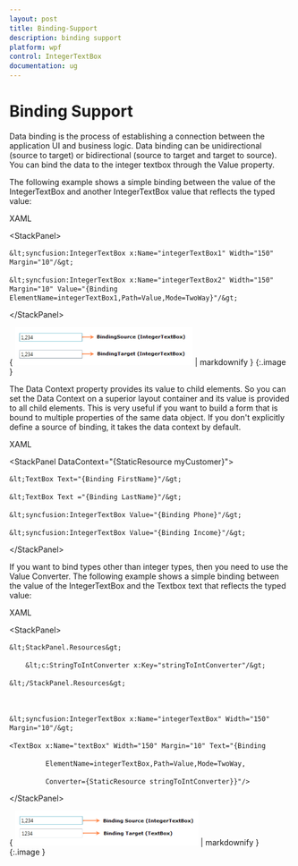 ```yaml
---
layout: post
title: Binding-Support
description: binding support
platform: wpf
control: IntegerTextBox 
documentation: ug
---
```


# Binding Support

Data binding is the process of establishing a connection between the application UI and business logic. Data binding can be unidirectional (source to target) or bidirectional (source to target and target to source). You can bind the data to the integer textbox through the Value property.

The following example shows a simple binding between the value of the IntegerTextBox and another IntegerTextBox value that reflects the typed value:

XAML



&lt;StackPanel&gt;

    &lt;syncfusion:IntegerTextBox x:Name="integerTextBox1" Width="150" Margin="10"/&gt;

    &lt;syncfusion:IntegerTextBox x:Name="integerTextBox2" Width="150" Margin="10" Value="{Binding ElementName=integerTextBox1,Path=Value,Mode=TwoWay}"/&gt;

&lt;/StackPanel&gt;



{ ![](Binding-Support_images/Binding-Support_img1.png) | markdownify }
{:.image }


The Data Context property provides its value to child elements. So you can set the Data Context on a superior layout container and its value is provided to all child elements. This is very useful if you want to build a form that is bound to multiple properties of the same data object. If you don't explicitly define a source of binding, it takes the data context by default.

XAML





&lt;StackPanel DataContext="{StaticResource myCustomer}"&gt;

    &lt;TextBox Text="{Binding FirstName}"/&gt;

    &lt;TextBox Text ="{Binding LastName}"/&gt;

    &lt;syncfusion:IntegerTextBox Value="{Binding Phone}"/&gt;

    &lt;syncfusion:IntegerTextBox Value="{Binding Income}"/&gt;

&lt;/StackPanel&gt;





If you want to bind types other than integer types, then you need to use the Value Converter. The following example shows a simple binding between the value of the IntegerTextBox and the Textbox text that reflects the typed value:

XAML





&lt;StackPanel&gt;

    &lt;StackPanel.Resources&gt;

        &lt;c:StringToIntConverter x:Key="stringToIntConverter"/&gt;

    &lt;/StackPanel.Resources&gt;



    &lt;syncfusion:IntegerTextBox x:Name="integerTextBox" Width="150" Margin="10"/&gt;

    <TextBox x:Name="textBox" Width="150" Margin="10" Text="{Binding 

             ElementName=integerTextBox,Path=Value,Mode=TwoWay,

             Converter={StaticResource stringToIntConverter}}"/>    

&lt;/StackPanel&gt;



{ ![](Binding-Support_images/Binding-Support_img2.png) | markdownify }
{:.image }


